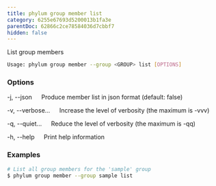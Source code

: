 ```yaml
---
title: phylum group member list
category: 6255e67693d5200013b1fa3e
parentDoc: 62866c2ce78584036d7cbbf7
hidden: false
---
```


List group members

```sh
Usage: phylum group member --group <GROUP> list [OPTIONS]
```

### Options

-j, --json
&emsp; Produce member list in json format (default: false)

-v, --verbose...
&emsp; Increase the level of verbosity (the maximum is -vvv)

-q, --quiet...
&emsp; Reduce the level of verbosity (the maximum is -qq)

-h, --help
&emsp; Print help information

### Examples

```sh
# List all group members for the 'sample' group
$ phylum group member --group sample list
```
